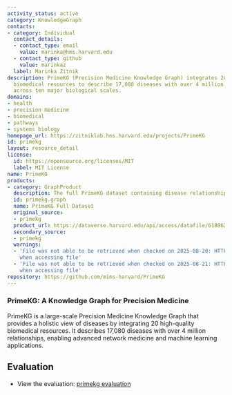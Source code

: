 ```yaml
---
activity_status: active
category: KnowledgeGraph
contacts:
- category: Individual
  contact_details:
  - contact_type: email
    value: marinka@hms.harvard.edu
  - contact_type: github
    value: marinkaz
  label: Marinka Zitnik
description: PrimeKG (Precision Medicine Knowledge Graph) integrates 20 high-quality
  biomedical resources to describe 17,080 diseases with over 4 million relationships
  across ten major biological scales.
domains:
- health
- precision medicine
- biomedical
- pathways
- systems biology
homepage_url: https://zitniklab.hms.harvard.edu/projects/PrimeKG
id: primekg
layout: resource_detail
license:
  id: https://opensource.org/licenses/MIT
  label: MIT License
name: PrimeKG
products:
- category: GraphProduct
  description: The full PrimeKG dataset containing disease relationships.
  id: primekg.graph
  name: PrimeKG Full Dataset
  original_source:
  - primekg
  product_url: https://dataverse.harvard.edu/api/access/datafile/6180620
  secondary_source:
  - primekg
  warnings:
  - 'File was not able to be retrieved when checked on 2025-08-20: HTTP 403 error
    when accessing file'
  - 'File was not able to be retrieved when checked on 2025-08-21: HTTP 403 error
    when accessing file'
repository: https://github.com/mims-harvard/PrimeKG
---
```

### PrimeKG: A Knowledge Graph for Precision Medicine

PrimeKG is a large-scale Precision Medicine Knowledge Graph that provides a holistic view of diseases by integrating 20 high-quality biomedical resources. It describes 17,080 diseases with over 4 million relationships, enabling advanced network medicine and machine learning applications.

## Evaluation

- View the evaluation: [primekg evaluation](primekg_eval.html)